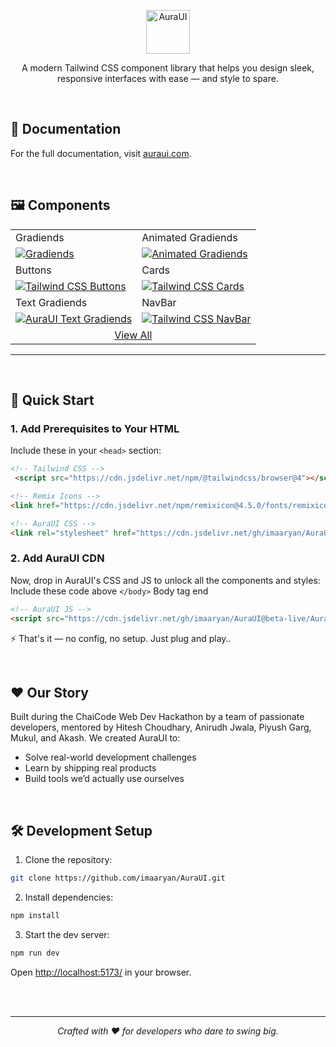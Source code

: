<p align="center">
  <a href="https://auraui.com/" target="_blank">
    <img src="https://auraui.com/assets/logo-XQyS-Mfo.webp" height="70" alt="AuraUI">
  </a>
</p>

<p align="center">
  A modern Tailwind CSS component library that helps you design sleek, responsive interfaces with ease — and style to spare.
</p>

<br>

## 📝 Documentation

For the full documentation, visit [auraui.com](https://auraui.com/).

<br>

## 🖼️ Components

<table>
  <tr>
    <td >Gradiends</td>
    <td >Animated Gradiends</td>
  </tr>
  <tr>
    <td >
        <a href="https://auraui.com/swingkit/gradients/" target="_blank" >
            <img alt="Gradiends" src="https://auraui.com/assets/Gradinent_Light-DVpWdZYh.webp">
        </a>
    </td>
    <td >
        <a href="https://auraui.com/swingkit/animated-gradients/" target="_blank" >
            <img alt="Animated Gradiends" src="https://auraui.com/assets/Animated_Gradinent_Light-DEfN8Q5K.webp">
        </a>
    </td>
  </tr>
  <tr>
    <td >Buttons</td>
    <td >Cards</td>
  </tr>
  <tr>
    <td >
        <a href="https://auraui.com/components/button/">
            <img alt="Tailwind CSS Buttons" src="https://auraui.com/assets/Buttons_Light-yfqIUsNn.webp">
        </a>
    </td>
    <td >
        <a href="https://auraui.com/components/card/">
            <img alt="Tailwind CSS Cards" src="https://auraui.com/assets/Cards_Light-Ht3JJG6v.webp">
        </a>
    </td>
  </tr>
  <tr>
    <td >Text Gradiends</td>
    <td >NavBar</td>
  </tr>
  <tr>
    <td >
        <a href="https://auraui.com/swingkit/text-gradients">
            <img alt="AuraUI Text Gradiends" src="https://auraui.com/assets/Gradinent_Text_Light-MtyZQQaP.webp">
        </a>
    </td>
    <td >
        <a href="https://auraui.com/components/navbar">
            <img alt="Tailwind CSS NavBar" src="https://auraui.com/assets/NavBar_Light-DIzo74CJ.webp">
        </a>
    </td>
  </tr>
  <tr>
    <td colspan="2" align="center">
        <a href="https://auraui.com/components/accordion/">
            View All
        </a>
    </td>
  </tr>
</table>
<hr>

<br>

## 🚀 Quick Start

### 1. Add Prerequisites to Your HTML
Include these in your `<head>` section:
```html
<!-- Tailwind CSS -->
 <script src="https://cdn.jsdelivr.net/npm/@tailwindcss/browser@4"></script>

<!-- Remix Icons -->
<link href="https://cdn.jsdelivr.net/npm/remixicon@4.5.0/fonts/remixicon.css" rel="stylesheet">

<!-- AuraUI CSS -->
<link rel="stylesheet" href="https://cdn.jsdelivr.net/gh/imaaryan/AuraUI@main/AuraUI/swing.css">
```

### 2. Add AuraUI CDN
Now, drop in AuraUI's CSS and JS to unlock all the components and styles: 
Include these code above `</body>` Body tag end

```html
<!-- AuraUI JS -->
<script src="https://cdn.jsdelivr.net/gh/imaaryan/AuraUI@beta-live/AuraUI/swing.js"></script>
```
⚡ That's it — no config, no setup. Just plug and play..


<br>

## ❤️ Our Story
Built during the ChaiCode Web Dev Hackathon by a team of passionate developers, mentored by Hitesh Choudhary, Anirudh Jwala, Piyush Garg, Mukul, and Akash. We created AuraUI to:

- Solve real-world development challenges
- Learn by shipping real products
- Build tools we’d actually use ourselves


<br>

## 🛠️ Development Setup


1. Clone the repository:

```bash
git clone https://github.com/imaaryan/AuraUI.git
```

2. Install dependencies:

```bash
npm install
```

3. Start the dev server:

```bash
npm run dev
```

Open [http://localhost:5173/](http://localhost:5173/) in your browser.

<br><br>
<hr>
<p align="center"> <em>Crafted with ❤️ for developers who dare to swing big.</em> </p>